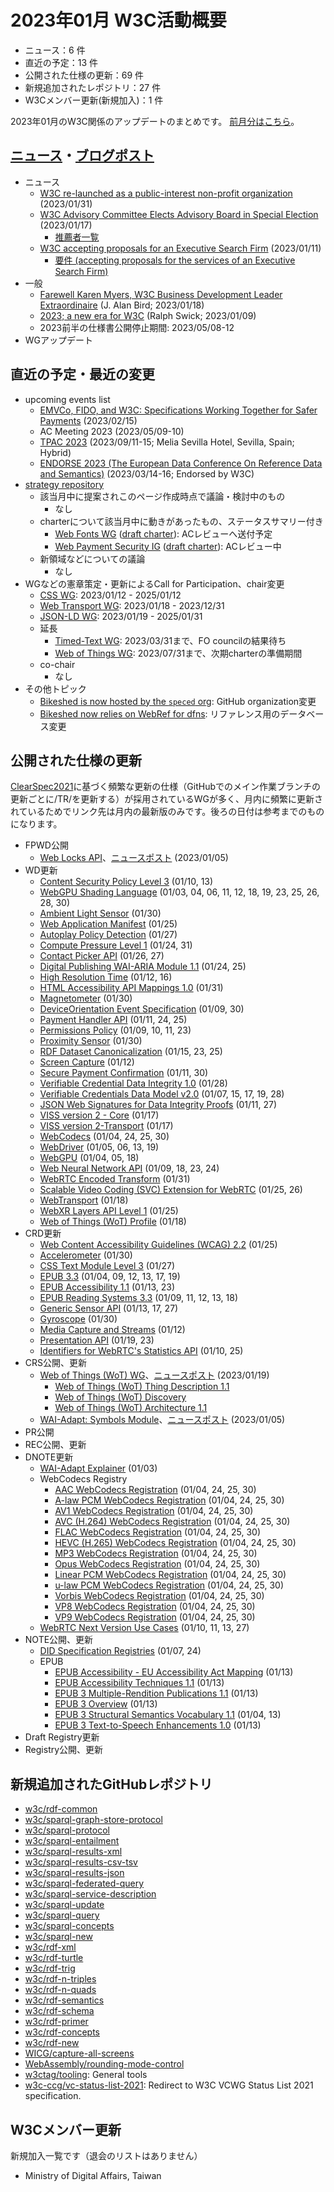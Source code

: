 # 2023年01月 W3C活動概要

- ニュース：6 件
- 直近の予定：13 件
- 公開された仕様の更新：69 件
- 新規追加されたレポジトリ：27 件
- W3Cメンバー更新(新規加入)：1 件

2023年01月のW3C関係のアップデートのまとめです。
[前月分はこちら](202212.md)。

## [ニュース](https://www.w3.org/blog/news/)・[ブログポスト](https://www.w3.org/blog/)

* ニュース
  * [W3C re-launched as a public-interest non-profit organization](https://www.w3.org/blog/news/archives/9823) (2023/01/31)
  * [W3C Advisory Committee Elects Advisory Board in Special Election](https://www.w3.org/blog/news/archives/9817) (2023/01/17)
    * [推薦者一覧](https://www.w3.org/2022/11/ab-nominations)
  * [W3C accepting proposals for an Executive Search Firm](https://www.w3.org/blog/news/archives/9810) (2023/01/11)
    * [要件 (accepting proposals for the services of an Executive Search Firm)](https://www.w3.org/2023/01/ceo-search-rfp.html)
* 一般
  * [Farewell Karen Myers, W3C Business Development Leader Extraordinaire](https://www.w3.org/blog/2023/01/farewell-karen-myers-w3c-business-development-leader-extraordinaire/) (J. Alan Bird; 2023/01/18)
  * [2023; a new era for W3C](https://www.w3.org/blog/2023/01/2023-a-new-era-for-w3c/) (Ralph Swick; 2023/01/09)
  * 2023前半の仕様書公開停止期間: 2023/05/08-12
* WGアップデート

## 直近の予定・最近の変更

* upcoming events list
  * [EMVCo, FIDO, and W3C: Specifications Working Together for Safer Payments](https://www.w3.org/blog/talks/event/emvco-fido-and-w3c-specifications-working-together-for-safer-payments/) (2023/02/15)
  * AC Meeting 2023 (2023/05/09-10)
  * [TPAC 2023](https://www.w3.org/2023/01/TPAC2023-Sponsorship.pdf) (2023/09/11-15; Melia Sevilla Hotel, Sevilla, Spain; Hybrid)
  * [ENDORSE 2023 (The European Data Conference On Reference Data and Semantics)](https://op.europa.eu/en/web/endorse-2023/) (2023/03/14-16; Endorsed by W3C)
* [strategy repository](https://github.com/w3c/strategy/issues)
  * 該当月中に提案されこのページ作成時点で議論・検討中のもの
    * なし
  * charterについて該当月中に動きがあったもの、ステータスサマリー付き
    * [Web Fonts WG](https://github.com/w3c/strategy/issues/362) ([draft charter](https://w3c.github.io/charter-drafts/2022/webfonts-2022.html)): ACレビューへ送付予定
    * [Web Payment Security IG](https://github.com/w3c/strategy/issues/365) ([draft charter](https://www.w3.org/securepay/charter)): ACレビュー中
  * 新領域などについての議論
    * なし
* WGなどの憲章策定・更新によるCall for Participation、chair変更
  * [CSS WG](https://www.w3.org/2023/01/css-2023.html): 2023/01/12 - 2025/01/12
  * [Web Transport WG](https://www.w3.org/2023/01/webtransport-wg-charter.html): 2023/01/18 - 2023/12/31
  * [JSON-LD WG](https://www.w3.org/2023/01/json-ld-wg-charter.html): 2023/01/19 - 2025/01/31
  * 延長
    * [Timed-Text WG](https://www.w3.org/2020/12/timed-text-wg-charter.html): 2023/03/31まで、FO councilの結果待ち
    * [Web of Things WG](https://www.w3.org/2022/07/wot-wg-2022.html): 2023/07/31まで、次期charterの準備期間
  * co-chair
    * なし
* その他トピック
  * [Bikeshed is now hosted by the `speced` org](https://lists.w3.org/Archives/Public/spec-prod/2023JanMar/0011.html): GitHub organization変更
  * [Bikeshed now relies on WebRef for dfns](https://lists.w3.org/Archives/Public/spec-prod/2023JanMar/0004.html): リファレンス用のデータベース変更

## 公開された仕様の更新

[ClearSpec2021](https://github.com/w3c/tr-pages/blob/main/clearspec2021.md)に基づく頻繁な更新の仕様（GitHubでのメイン作業ブランチの更新ごとに/TR/を更新する）が採用されているWGが多く、月内に頻繁に更新されているためでリンク先は月内の最新版のみです。後ろの日付は参考までのものになります。

* FPWD公開
  * [Web Locks API](https://www.w3.org/TR/2023/WD-web-locks-20230105/)、[ニュースポスト](https://www.w3.org/blog/news/archives/9806) (2023/01/05)
* WD更新
  * [Content Security Policy Level 3](https://www.w3.org/TR/2023/WD-CSP3-20230113/) (01/10, 13)
  * [WebGPU Shading Language](https://www.w3.org/TR/2023/WD-WGSL-20230130/) (01/03, 04, 06, 11, 12, 18, 19, 23, 25, 26, 28, 30)
  * [Ambient Light Sensor](https://www.w3.org/TR/2023/WD-ambient-light-20230130/) (01/30)
  * [Web Application Manifest](https://www.w3.org/TR/2023/WD-appmanifest-20230125/) (01/25)
  * [Autoplay Policy Detection](https://www.w3.org/TR/2023/WD-autoplay-detection-20230127/) (01/27)
  * [Compute Pressure Level 1](https://www.w3.org/TR/2023/WD-compute-pressure-20230131/) (01/24, 31)
  * [Contact Picker API](https://www.w3.org/TR/2023/WD-contact-picker-20230127/) (01/26, 27)
  * [Digital Publishing WAI-ARIA Module 1.1](https://www.w3.org/TR/2023/WD-dpub-aria-1.1-20230125/) (01/24, 25)
  * [High Resolution Time](https://www.w3.org/TR/2023/WD-hr-time-3-20230116/) (01/12, 16)
  * [HTML Accessibility API Mappings 1.0](https://www.w3.org/TR/2023/WD-html-aam-1.0-20230131/) (01/31)
  * [Magnetometer](https://www.w3.org/TR/2023/WD-magnetometer-20230130/) (01/30)
  * [DeviceOrientation Event Specification](https://www.w3.org/TR/2023/WD-orientation-event-20230130/) (01/09, 30)
  * [Payment Handler API](https://www.w3.org/TR/2023/WD-payment-handler-20230125/) (01/11, 24, 25)
  * [Permissions Policy](https://www.w3.org/TR/2023/WD-permissions-policy-1-20230123/) (01/09, 10, 11, 23)
  * [Proximity Sensor](https://www.w3.org/TR/2023/WD-proximity-20230130/) (01/30)
  * [RDF Dataset Canonicalization](https://www.w3.org/TR/2023/WD-rdf-canon-20230125/) (01/15, 23, 25)
  * [Screen Capture](https://www.w3.org/TR/2023/WD-screen-capture-20230112/) (01/12)
  * [Secure Payment Confirmation](https://www.w3.org/TR/2023/WD-secure-payment-confirmation-20230130/) (01/11, 30)
  * [Verifiable Credential Data Integrity 1.0](https://www.w3.org/TR/2023/WD-vc-data-integrity-20230128/) (01/28)
  * [Verifiable Credentials Data Model v2.0](https://www.w3.org/TR/2023/WD-vc-data-model-2.0-20230128/) (01/07, 15, 17, 19, 28)
  * [JSON Web Signatures for Data Integrity Proofs](https://www.w3.org/TR/2023/WD-vc-jws-2020-20230127/) (01/11, 27)
  * [VISS version 2 - Core](https://www.w3.org/TR/2023/WD-viss2-core-20230117/) (01/17)
  * [VISS version 2-Transport](https://www.w3.org/TR/2023/WD-viss2-transport-20230117/) (01/17)
  * [WebCodecs](https://www.w3.org/TR/2023/WD-webcodecs-20230130/) (01/04, 24, 25, 30)
  * [WebDriver](https://www.w3.org/TR/2023/WD-webdriver2-20230119/) (01/05, 06, 13, 19)
  * [WebGPU](https://www.w3.org/TR/2023/WD-webgpu-20230118/) (01/04, 05, 18)
  * [Web Neural Network API](https://www.w3.org/TR/2023/WD-webnn-20230124/) (01/09, 18, 23, 24)
  * [WebRTC Encoded Transform](https://www.w3.org/TR/2023/WD-webrtc-encoded-transform-20230131/) (01/31)
  * [Scalable Video Coding (SVC) Extension for WebRTC](https://www.w3.org/TR/2023/WD-webrtc-svc-20230126/) (01/25, 26)
  * [WebTransport](https://www.w3.org/TR/2023/WD-webtransport-20230118/) (01/18)
  * [WebXR Layers API Level 1](https://www.w3.org/TR/2023/WD-webxrlayers-1-20230125/) (01/25)
  * [Web of Things (WoT) Profile](https://www.w3.org/TR/2023/WD-wot-profile-20230118/) (01/18)
* CRD更新
  * [Web Content Accessibility Guidelines (WCAG) 2.2](https://www.w3.org/TR/2023/CRD-WCAG22-20230125/) (01/25)
  * [Accelerometer](https://www.w3.org/TR/2023/CRD-accelerometer-20230130/) (01/30)
  * [CSS Text Module Level 3](https://www.w3.org/TR/2023/CRD-css-text-3-20230127/) (01/27)
  * [EPUB 3.3](https://www.w3.org/TR/2023/CRD-epub-33-20230119/) (01/04, 09, 12, 13, 17, 19)
  * [EPUB Accessibility 1.1](https://www.w3.org/TR/2023/CRD-epub-a11y-11-20230123/) (01/13, 23)
  * [EPUB Reading Systems 3.3](https://www.w3.org/TR/2023/CRD-epub-rs-33-20230118/) (01/09, 11, 12, 13, 18)
  * [Generic Sensor API](https://www.w3.org/TR/2023/CRD-generic-sensor-20230127/) (01/13, 17, 27)
  * [Gyroscope](https://www.w3.org/TR/2023/CRD-gyroscope-20230130/) (01/30)
  * [Media Capture and Streams](https://www.w3.org/TR/2023/CRD-mediacapture-streams-20230112/) (01/12)
  * [Presentation API](https://www.w3.org/TR/2023/CRD-presentation-api-20230123/) (01/19, 23)
  * [Identifiers for WebRTC's Statistics API](https://www.w3.org/TR/2023/CRD-webrtc-stats-20230125/) (01/10, 25)
* CRS公開、更新
  * [Web of Things (WoT) WG](https://www.w3.org/WoT/WG/)、[ニュースポスト](https://www.w3.org/blog/news/archives/9819) (2023/01/19)
    * [Web of Things (WoT) Thing Description 1.1](https://www.w3.org/TR/2023/CR-wot-thing-description11-20230119/)
    * [Web of Things (WoT) Discovery](https://www.w3.org/TR/2023/CR-wot-discovery-20230119/)
    * [Web of Things (WoT) Architecture 1.1](https://www.w3.org/TR/2023/CR-wot-architecture11-20230119/)
  * [WAI-Adapt: Symbols Module](https://www.w3.org/TR/2023/CR-adapt-symbols-20230105/)、[ニュースポスト](https://www.w3.org/blog/news/archives/9803) (2023/01/05)
* PR公開
* REC公開、更新
* DNOTE更新
  * [WAI-Adapt Explainer](https://www.w3.org/TR/2023/DNOTE-adapt-20230103/) (01/03)
  * WebCodecs Registry
    * [AAC WebCodecs Registration](https://www.w3.org/TR/2023/DNOTE-webcodecs-aac-codec-registration-20230130/) (01/04, 24, 25, 30)
    * [A-law PCM WebCodecs Registration](https://www.w3.org/TR/2023/DNOTE-webcodecs-alaw-codec-registration-20230130/) (01/04, 24, 25, 30)
    * [AV1 WebCodecs Registration](https://www.w3.org/TR/2023/DNOTE-webcodecs-av1-codec-registration-20230130/) (01/04, 24, 25, 30)
    * [AVC (H.264) WebCodecs Registration](https://www.w3.org/TR/2023/DNOTE-webcodecs-avc-codec-registration-20230130/) (01/04, 24, 25, 30)
    * [FLAC WebCodecs Registration](https://www.w3.org/TR/2023/DNOTE-webcodecs-flac-codec-registration-20230130/) (01/04, 24, 25, 30)
    * [HEVC (H.265) WebCodecs Registration](https://www.w3.org/TR/2023/DNOTE-webcodecs-hevc-codec-registration-20230130/) (01/04, 24, 25, 30)
    * [MP3 WebCodecs Registration](https://www.w3.org/TR/2023/DNOTE-webcodecs-mp3-codec-registration-20230130/) (01/04, 24, 25, 30)
    * [Opus WebCodecs Registration](https://www.w3.org/TR/2023/DNOTE-webcodecs-opus-codec-registration-20230130/) (01/04, 24, 25, 30)
    * [Linear PCM WebCodecs Registration](https://www.w3.org/TR/2023/DNOTE-webcodecs-pcm-codec-registration-20230130/) (01/04, 24, 25, 30)
    * [u-law PCM WebCodecs Registration](https://www.w3.org/TR/2023/DNOTE-webcodecs-ulaw-codec-registration-20230130/) (01/04, 24, 25, 30)
    * [Vorbis WebCodecs Registration](https://www.w3.org/TR/2023/DNOTE-webcodecs-vorbis-codec-registration-20230130/) (01/04, 24, 25, 30)
    * [VP8 WebCodecs Registration](https://www.w3.org/TR/2023/DNOTE-webcodecs-vp8-codec-registration-20230130/) (01/04, 24, 25, 30)
    * [VP9 WebCodecs Registration](https://www.w3.org/TR/2023/DNOTE-webcodecs-vp9-codec-registration-20230130/) (01/04, 24, 25, 30)
  * [WebRTC Next Version Use Cases](https://www.w3.org/TR/2023/DNOTE-webrtc-nv-use-cases-20230127/) (01/10, 11, 13, 27)
* NOTE公開、更新
  * [DID Specification Registries](https://www.w3.org/TR/2023/NOTE-did-spec-registries-20230124/) (01/07, 24)
  * EPUB
    * [EPUB Accessibility - EU Accessibility Act Mapping](https://www.w3.org/TR/2023/NOTE-epub-a11y-eaa-mapping-20230113/) (01/13)
    * [EPUB Accessibility Techniques 1.1](https://www.w3.org/TR/2023/NOTE-epub-a11y-tech-11-20230113/) (01/13)
    * [EPUB 3 Multiple-Rendition Publications 1.1](https://www.w3.org/TR/2023/NOTE-epub-multi-rend-11-20230113/) (01/13)
    * [EPUB 3 Overview](https://www.w3.org/TR/2023/NOTE-epub-overview-33-20230113/) (01/13)
    * [EPUB 3 Structural Semantics Vocabulary 1.1](https://www.w3.org/TR/2023/NOTE-epub-ssv-11-20230113/) (01/04, 13)
    * [EPUB 3 Text-to-Speech Enhancements 1.0](https://www.w3.org/TR/2023/NOTE-epub-tts-10-20230113/) (01/13)
* Draft Registry更新
* Registry公開、更新

## 新規追加されたGitHubレポジトリ

* [w3c/rdf-common](https://github.com/w3c/rdf-common)
* [w3c/sparql-graph-store-protocol](https://github.com/w3c/sparql-graph-store-protocol)
* [w3c/sparql-protocol](https://github.com/w3c/sparql-protocol)
* [w3c/sparql-entailment](https://github.com/w3c/sparql-entailment)
* [w3c/sparql-results-xml](https://github.com/w3c/sparql-results-xml)
* [w3c/sparql-results-csv-tsv](https://github.com/w3c/sparql-results-csv-tsv)
* [w3c/sparql-results-json](https://github.com/w3c/sparql-results-json)
* [w3c/sparql-federated-query](https://github.com/w3c/sparql-federated-query)
* [w3c/sparql-service-description](https://github.com/w3c/sparql-service-description)
* [w3c/sparql-update](https://github.com/w3c/sparql-update)
* [w3c/sparql-query](https://github.com/w3c/sparql-query)
* [w3c/sparql-concepts](https://github.com/w3c/sparql-concepts)
* [w3c/sparql-new](https://github.com/w3c/sparql-new)
* [w3c/rdf-xml](https://github.com/w3c/rdf-xml)
* [w3c/rdf-turtle](https://github.com/w3c/rdf-turtle)
* [w3c/rdf-trig](https://github.com/w3c/rdf-trig)
* [w3c/rdf-n-triples](https://github.com/w3c/rdf-n-triples)
* [w3c/rdf-n-quads](https://github.com/w3c/rdf-n-quads)
* [w3c/rdf-semantics](https://github.com/w3c/rdf-semantics)
* [w3c/rdf-schema](https://github.com/w3c/rdf-schema)
* [w3c/rdf-primer](https://github.com/w3c/rdf-primer)
* [w3c/rdf-concepts](https://github.com/w3c/rdf-concepts)
* [w3c/rdf-new](https://github.com/w3c/rdf-new)
* [WICG/capture-all-screens](https://github.com/WICG/capture-all-screens)
* [WebAssembly/rounding-mode-control](https://github.com/WebAssembly/rounding-mode-control)
* [w3ctag/tooling](https://github.com/w3ctag/tooling): General tools
* [w3c-ccg/vc-status-list-2021](https://github.com/w3c-ccg/vc-status-list-2021): Redirect to W3C VCWG Status List 2021 specification.

## W3Cメンバー更新

新規加入一覧です（退会のリストはありません）

* Ministry of Digital Affairs, Taiwan
